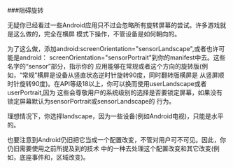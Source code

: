 ###阻碍旋转

无疑你已经看过一些Android应用只不过会忽略所有旋转屏幕的尝试。许多游戏就是这么做的，完全在横屏
模式下操作，不管设备是如何朝向的。

为了这么做，添加android:screenOrientation="sensorLandscape",或者也许可能是android：
screenOrientation="sensorPortrait"到你的manifest中去。这些名字的“sensor”部分，指示你的
应用能够在常规或者这个方向的旋转版(例如，“常规”横屏是设备从竖直状态逆时针旋转90度，同时翻转版横屏是
从竖屏顺时针旋转90度)。在API等级18以上，你可以换而使用userLandscape或者userPortrait,因为
这些会尊敬用户的系统级别的选择是否要锁定屏幕，如果没有锁定屏幕默认为sensorPortrait或sensorLandscape的
行为。

理想情况下，你选择landscape，因为一些设备(例如Android电视)，只能是水平的。

也要注意到Android仍旧把它当成一个配置改变，不管对用户可不可见。因此，你仍旧需要使用之前所提及到的技术
中的一种去处理这个配置改变和其它改变(例如，底座事件和，区域改变)。
